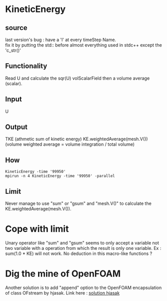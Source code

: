 # KineticEnergy

## source
last version's bug : have a 'l' at every timeStep Name.   
fix it by putting the std:: before almost everything used in stdc++ except the 'c_str()'

## Functionality
Read U and calculate the sqr(U) volScalarField then a volume average (scalar).

## Input
U

## Output
TKE (athmetic sum of kinetic energy)
KE.weightedAverage(mesh.V()) (volume weighted average = volume integration / total volume)

## How
    KineticEnergy -time '99950'
    mpirun -n 4 KineticEnergy -time '99950' -parallel

## Limit
Never manage to use "sum" or "gsum" and "mesh.V()" to calculate the KE.weightedAverage(mesh.V()). 

# Cope with limit
Unary operator like "sum" and "gsum" seems to only accept a variable not two variable with a operation
from which the result is only one variable. Ex : sum(1.0 * KE) will not work. No deduction in this
macro-like functions ?

# Dig the mine of OpenFOAM
Another solution is to add "append" option to the OpenFOAM encapsulation of class OFstream by hjasak. Link here : [solution hjasak](https://www.cfd-online.com/Forums/openfoam-solving/58347-how-open-old-file-append.html)
